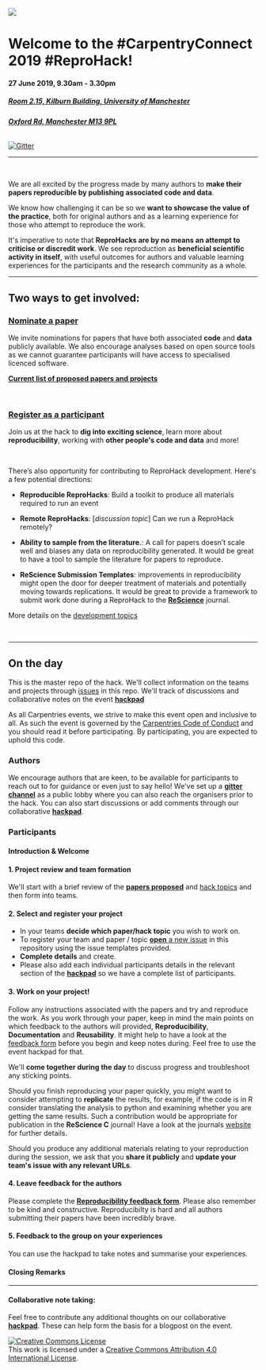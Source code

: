 
![](https://www.software.ac.uk/sites/default/files/CCmcrlogo.png)


# Welcome to the **#CarpentryConnect 2019 #ReproHack**!

#### **27 June 2019, 9.30am - 3.30pm**
##### [**Room 2.15, Kilburn Building, University of Manchester**](http://www.cs.manchester.ac.uk/about-us/find-us/)
###### [***Oxford Rd, Manchester M13 9PL***](https://goo.gl/maps/7zAo98pSzB82)

[![Gitter](https://badges.gitter.im/reprohack/community.svg)](https://gitter.im/reprohack/community?utm_source=badge&utm_medium=badge&utm_campaign=pr-badge)

***



<br>

We are all excited by the progress made by many authors to **make their papers reproducible by publishing associated code and data**. 

We know how challenging it can be so we **want to showcase the value of the practice**, both for original authors and as a learning experience for those who attempt to reproduce the work.

It's imperative to note that  **ReproHacks are by no means an attempt to criticise or discredit work**. We see reproduction as **beneficial scientific activity in itself**, with useful outcomes for authors and valuable learning experiences for the participants and the research community as a whole.


***

## **Two ways to get involved:**

### **[Nominate a paper](https://forms.gle/m7CEp59ekDkmiyP69)**

We invite nominations for papers that have both associated **code** and **data** publicly available. We also encourage analyses based on open source tools as we cannot guarantee participants will have access to specialised licenced software.

[**Current list of proposed papers and projects**](https://sheffield-university.shinyapps.io/ReproHack_CCMcr/)

<br>


### [**Register as a participant**](https://www.eventbrite.co.uk/e/carpentryconnect-manchester-2019-tickets-48832239543)

Join us at the hack to **dig into exciting science**, learn more about **reproducibility**, working with **other people's code and data** and more!

<br>

There’s also opportunity for contributing to ReproHack development. Here's a few potential directions:

- **Reproducible ReproHacks**: Build a toolkit to produce all materials required to run an event

- **Remote ReproHacks**: [_discussion topic_] Can we run a ReproHack remotely?

- **Ability to sample from the literature.**: A call for papers doesn’t scale well and biases any data on reproducibility generated. It would be great to have a tool to sample the literature for papers to reproduce.

- **ReScience Submission Templates**: improvements in reproducibility might open the door for deeper treatment of materials and potentially moving towards replications. It would be great to provide a framework to submit work done during a ReproHack to the [**ReScience**](http://rescience.github.io/) journal.

More details on the [development topics](https://github.com/reprohack/reprohack-2019-06-27/blob/master/hack_topics.md) 

<br>



***

## **On the day**

This is the master repo of the hack. We'll collect information on the teams and projects through [issues](https://github.com/reprohack/reprohack-2019-06-27/issues/) in this repo. We'll track of discussions and collaborative notes on the event [**hackpad**](https://hackmd.io/@U2KSpBasRLqM0fN-YALVrw/r1LTia9RV/edit)

As all Carpentries events, we strive to make this event open and inclusive to all. As such the event is governed by the [Carpentries Code of Conduct](https://docs.carpentries.org/topic_folders/policies/code-of-conduct.html) and you should read it before participating. By participating, you are expected to uphold this code.



### **Authors**

We encourage authors that are keen, to be available for participants to reach out to for guidance or even just to say hello! We've set up a [**gitter channel**](https://gitter.im/reprohack/community) as a public lobby where you can also reach the organisers prior to the hack. You can also start discussions or add comments through our collaborative [**hackpad**](https://hackmd.io/@U2KSpBasRLqM0fN-YALVrw/r1LTia9RV/edit).

### **Participants**

#### **Introduction & Welcome**

#### **1. Project review and team formation**

We'll start with a brief review of the [**papers proposed**](https://sheffield-university.shinyapps.io/ReproHack_CCMcr/) and [hack topics](https://github.com/reprohack/reprohack-2019-06-27/blob/master/hack_topics.md) and then form into teams. 


#### **2. Select and register your project**

- In your teams **decide which paper/hack topic** you wish to work on.
- To register your team and paper / topic [**open** a new issue](https://github.com/reprohack/reprohack-2019-06-27/issues/new/choose) in this repository using the issue templates provided.
- **Complete details** and create.
- Please also add each individual participants details in the relevant section of the [**hackpad**](https://hackmd.io/@U2KSpBasRLqM0fN-YALVrw/r1LTia9RV/edit) so we have a complete list of participants.

#### **3. Work on your project!**

Follow any instructions associated with the papers and try and reproduce the work. As you work through your paper, keep in mind the main points on which feedback to the authors will provided, **Reproducibility**, **Documentation** and **Reusability**. It might help to have a look at the [feedback form](https://forms.gle/8KZ95MSvT4voU32FA) before you begin and keep notes during. Feel free to use the event hackpad for that.

We'll **come together during the day** to discuss progress and troubleshoot any sticking points. 

Should you finish reproducing your paper quickly, you might want to consider attempting to **replicate** the results, for example, if the code is in R consider translating the analysis to python and examining whether you are getting the same results. Such a contribution would be appropriate for publication in the **ReScience C** journal! Have a look at the journals [website](http://rescience.github.io/write/) for further details. 

Should you produce any additional materials relating to your reproduction during the session, we ask that you **share it publicly** and **update your team's issue with any relevant URLs**.

#### **4. Leave feedback for the authors**

Please complete the [**Reproducibility feedback form**](https://forms.gle/8KZ95MSvT4voU32FA). Please also remember to be kind and constructive. Reproducibilty is hard and all authors submitting their papers have been incredibly brave. 


#### **5. Feedback to the group on your experiences**

You can use the hackpad to take notes and summarise your experiences.

#### **Closing Remarks**

***

#### Collaborative note taking:

Feel free to contribute any additional thoughts on our collaborative [**hackpad**](https://hackmd.io/@U2KSpBasRLqM0fN-YALVrw/r1LTia9RV/edit). These can help form the basis for a blogpost on the event.


<a rel="license" href="http://creativecommons.org/licenses/by/4.0/"><img alt="Creative Commons License" style="border-width:0" src="https://i.creativecommons.org/l/by/4.0/88x31.png" /></a><br />This work is licensed under a <a rel="license" href="http://creativecommons.org/licenses/by/4.0/">Creative Commons Attribution 4.0 International License</a>.
